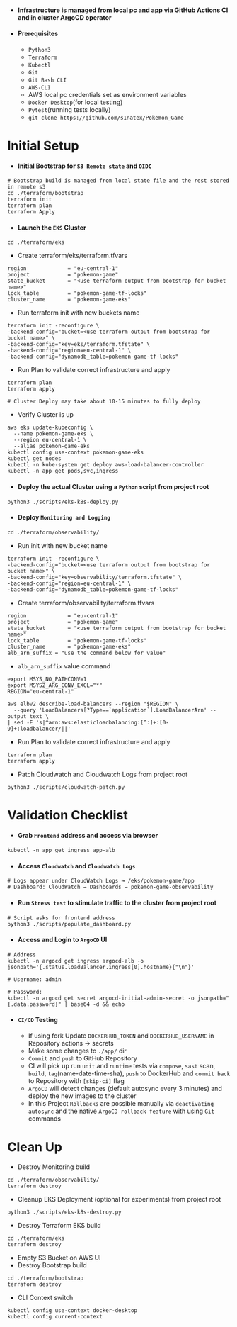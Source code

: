 - #### Infrastructure is managed from local pc and app via GitHub Actions CI and in cluster ArgoCD operator
- #### Prerequisites
    - `Python3`
    - `Terraform`
    - `Kubectl`
    - `Git`
    - `Git Bash CLI`
    - `AWS-CLI`
    - AWS local pc credentials set as environment variables
    - `Docker Desktop`(for local testing)
    - `Pytest`(running tests locally)
    - `git clone https://github.com/s1natex/Pokemon_Game`
# Initial Setup
- #### Initial Bootstrap for `S3 Remote state` and `OIDC`
```
# Bootstrap build is managed from local state file and the rest stored in remote s3
cd ./terraform/bootstrap
terraform init
terraform plan
terraform Apply
```
- #### Launch the `EKS` Cluster
```
cd ./terraform/eks
```
- Create terraform/eks/terraform.tfvars
```
region             = "eu-central-1"
project            = "pokemon-game"
state_bucket       = "<use terraform output from bootstrap for bucket name>"
lock_table         = "pokemon-game-tf-locks"
cluster_name       = "pokemon-game-eks"
```
- Run terraform init with new buckets name
```
terraform init -reconfigure \
-backend-config="bucket=<use terraform output from bootstrap for bucket name>" \
-backend-config="key=eks/terraform.tfstate" \
-backend-config="region=eu-central-1" \
-backend-config="dynamodb_table=pokemon-game-tf-locks"
```
- Run Plan to validate correct infrastructure and apply
```
terraform plan
terraform apply

# Cluster Deploy may take about 10-15 minutes to fully deploy
```
- Verify Cluster is up
```
aws eks update-kubeconfig \
  --name pokemon-game-eks \
  --region eu-central-1 \
  --alias pokemon-game-eks
kubectl config use-context pokemon-game-eks
kubectl get nodes
kubectl -n kube-system get deploy aws-load-balancer-controller
kubectl -n app get pods,svc,ingress
```
- #### Deploy the actual Cluster using a `Python` script from project root
```
python3 ./scripts/eks-k8s-deploy.py
```
- #### Deploy `Monitoring and Logging`
```
cd ./terraform/observability/
```
- Run init with new bucket name
```
terraform init -reconfigure \
-backend-config="bucket=<use terraform output from bootstrap for bucket name>" \
-backend-config="key=observability/terraform.tfstate" \
-backend-config="region=eu-central-1" \
-backend-config="dynamodb_table=pokemon-game-tf-locks"
```
- Create terraform/observability/terraform.tfvars
```
region             = "eu-central-1"
project            = "pokemon-game"
state_bucket       = "<use terraform output from bootstrap for bucket name>"
lock_table         = "pokemon-game-tf-locks"
cluster_name       = "pokemon-game-eks"
alb_arn_suffix = "use the command below for value"
```
- `alb_arn_suffix` value command
```
export MSYS_NO_PATHCONV=1
export MSYS2_ARG_CONV_EXCL="*"
REGION="eu-central-1"

aws elbv2 describe-load-balancers --region "$REGION" \
  --query 'LoadBalancers[?Type==`application`].LoadBalancerArn' --output text \
| sed -E 's|^arn:aws:elasticloadbalancing:[^:]+:[0-9]+:loadbalancer/||'
```
- Run Plan to validate correct infrastructure and apply
```
terraform plan
terraform apply
```
- Patch Cloudwatch and Cloudwatch Logs from project root
```
python3 ./scripts/cloudwatch-patch.py
```
# Validation Checklist
- #### Grab `Frontend` address and access via browser
```
kubectl -n app get ingress app-alb
```
- #### Access `Cloudwatch` and `Cloudwatch Logs`
```
# Logs appear under CloudWatch Logs → /eks/pokemon-game/app
# Dashboard: CloudWatch → Dashboards → pokemon-game-observability
```
- #### Run `Stress test` to stimulate traffic to the cluster from project root
```
# Script asks for frontend address
python3 ./scripts/populate_dashboard.py
```
- #### Access and Login to `ArgoCD` UI
```
# Address
kubectl -n argocd get ingress argocd-alb -o jsonpath='{.status.loadBalancer.ingress[0].hostname}{"\n"}'

# Username: admin

# Password:
kubectl -n argocd get secret argocd-initial-admin-secret -o jsonpath="{.data.password}" | base64 -d && echo
```
- #### `CI/CD` Testing
    - If using fork Update `DOCKERHUB_TOKEN` and `DOCKERHUB_USERNAME` in Repository actions -> secrets
    - Make some changes to `./app/` dir
    - `Commit` and `push` to GitHub Repository
    - CI will pick up run `unit` and `runtime` tests via `compose`, `sast` scan, `build`, `tag`(name-date-time-sha), `push` to DockerHub and `commit back` to Repository with `[skip-ci]` flag
    - `ArgoCD` will detect changes (default autosync every 3 minutes) and deploy the new images to the cluster
    - In this Project `Rollbacks` are possible manually via `deactivating autosync` and the native `ArgoCD rollback feature` with using `Git` commands
# Clean Up
- Destroy Monitoring build
```
cd ./terraform/observability/
terraform destroy
```
- Cleanup EKS Deployment (optional for experiments) from project root
```
python3 ./scripts/eks-k8s-destroy.py
```
- Destroy Terraform EKS build
```
cd ./terraform/eks
terraform destroy
```
- Empty S3 Bucket on AWS UI
- Destroy Bootstrap build
```
cd ./terraform/bootstrap
terraform destroy
```
- CLI Context switch
```
kubectl config use-context docker-desktop
kubectl config current-context
```
